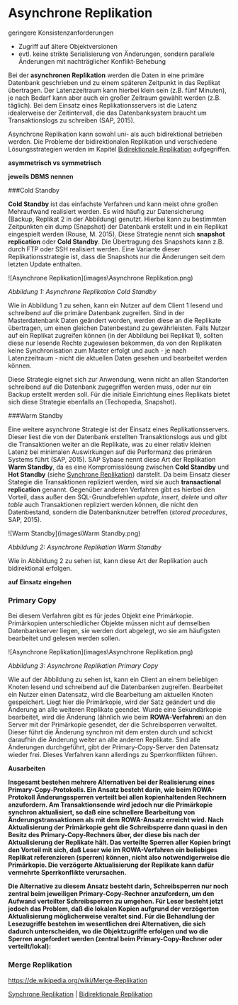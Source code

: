 # Asynchrone Replikation

geringere Konsistenzanforderungen 

- Zugriff auf ältere Objektversionen
- evtl. keine strikte Serialisierung von Änderungen, sondern parallele Änderungen mit nachträglicher Konflikt-Behebung

Bei der **asynchronen Replikation** werden die Daten in eine primäre Datenbank geschrieben und zu einem späteren Zeitpunkt in das Replikat übertragen. Der Latenzzeitraum kann hierbei klein sein (z.B. fünf Minuten), je nach Bedarf kann aber auch ein großer Zeitraum gewählt werden (z.B. täglich). Bei dem Einsatz eines Replikationsservers ist die Latenz idealerweise der Zeitintervall, die das Datenbanksystem braucht um Transaktionslogs zu schreiben (SAP, 2015).

Asynchrone Replikation kann sowohl uni- als auch bidirektional betrieben werden. Die Probleme der bidirektionalen Replikation und verschiedene Lösungsstrategien werden im Kapitel [Bidirektionale Replikation](06_peer_to_peer.md) aufgegriffen.

**asymmetrisch vs symmetrisch**

**jeweils DBMS nennen**

###Cold Standby

**Cold Standby** ist das einfachste Verfahren und kann meist ohne großen Mehraufwand realisiert werden. Es wird häufig zur Datensicherung (Backup, Replikat 2 in der Abbildung) genutzt. Hierbei kann zu bestimmten Zeitpunkten ein dump (Snapshot) der Datenbank erstellt und in ein Replikat eingespielt werden (Rouse, M. 2015). Diese Strategie nennt sich **snapshot replication** oder **Cold Standby**. Die Übertragung des Snapshots kann z.B. durch FTP oder SSH realisiert werden. Eine Variante dieser Replikationsstrategie ist, dass die Snapshots nur die Änderungen seit dem letzten Update enthalten.

![Asynchrone Replikation](images\Asynchrone Replikation.png)

*Abbildung 1: Asynchrone Replikation Cold Standby*

Wie in Abbildung 1 zu sehen, kann ein Nutzer auf dem Client 1 lesend und schreibend auf die primäre Datenbank zugreifen. Sind in der Masterdatenbank Daten geändert worden, werden diese an die Replikate übertragen, um einen gleichen Datenbestand zu gewährleisten. Falls Nutzer auf ein Replikat zugreifen können (in der Abbildung bei Replikat 1), sollten diese nur lesende Rechte zugewiesen bekommen, da von den Replikaten keine Synchronisation zum Master erfolgt und auch - je nach Latenzzeitraum - nicht die aktuellen Daten gesehen und bearbeitet werden können.

Diese Strategie eignet sich zur Anwendung, wenn nicht an allen Standorten schreibend auf die Datenbank zugegriffen werden muss, oder nur ein Backup erstellt werden soll. Für die initiale Einrichtung eines Replikats bietet sich diese Strategie ebenfalls an (Techopedia, Snapshot).

###Warm Standby

Eine weitere asynchrone Strategie ist der Einsatz eines Replikationsservers. Dieser liest die von der Datenbank erstellten Transaktionslogs aus und gibt die Transaktionen weiter an die Replikate, was zu einer relativ kleinen Latenz bei minimalen Auswirkungen auf die Performanz des primären Systems führt (SAP, 2015). SAP Sybase nennt diese Art der Replikation **Warm Standby**, da es eine Kompromisslösung zwischen **Cold Standby** und **Hot Standby** (siehe [Synchrone Replikation](05_synchronous_replication.md)) darstellt. Da beim Einsatz dieser Stategie die Transaktionen repliziert werden, wird sie auch **transactional replication** genannt. Gegenüber anderen Verfahren gibt es hierbei den Vorteil, dass außer den SQL-Grundbefehlen *update*, *insert*, *delete* und *alter table* auch Transaktionen repliziert werden können, die nicht den Datenbestand, sondern die Datenbanknutzer betreffen (*stored procedures*, SAP, 2015).

![Warm Standby](images\Warm Standby.png)

*Abbildung 2: Asynchrone Replikation Warm Standby*

Wie in Abbildung 2 zu sehen ist, kann diese Art der Replikation auch bidirektional erfolgen.

**auf Einsatz eingehen**

### Primary Copy

Bei diesem Verfahren gibt es für jedes Objekt eine Primärkopie. Primärkopien unterschiedlicher Objekte müssen nicht auf demselben Datenbankserver liegen, sie werden dort abgelegt, wo sie am häufigsten bearbeitet und gelesen werden sollen.

![Asynchrone Replikation](images\Asynchrone Replikation.png)

*Abbildung 3: Asynchrone Replikation Primary Copy*

Wie auf der Abbildung zu sehen ist, kann ein Client an einem beliebigen Knoten lesend und schreibend auf die Datenbanken zugreifen. Bearbeitet ein Nutzer einen Datensatz, wird die Bearbeitung am aktuellen Knoten gespeichert. Liegt hier die Primärkopie, wird der Satz geändert und die Änderung an alle weiteren Replikate geendet. Wurde eine Sekundärkopie bearbeitet, wird die Änderung (ähnlich wie beim **ROWA-Verfahren**) an den Server mit der Primärkopie gesendet, der die Schreibsperren verwaltet. Dieser führt die Änderung synchron mit dem ersten durch und schickt daraufhin die Änderung weiter an alle anderen Replikate. Sind alle Änderungen durchgeführt, gibt der Primary-Copy-Server den Datensatz wieder frei. Dieses Verfahren kann allerdings zu Sperrkonflikten führen.

**Ausarbeiten**

**Insgesamt bestehen mehrere Alternativen bei der Realisierung eines Primary-Copy-Protokolls. Ein Ansatz besteht darin, wie beim ROWA-Protokoll Änderungssperren verteilt bei allen kopienhaltenden Rechnern anzufordern. Am Transaktionsende wird jedoch nur die Primärkopie synchron aktualisiert, so daß eine schnellere Bearbeitung von Änderungstransaktionen als mit dem ROWA-Ansatz erreicht wird. Nach Aktualisierung der Primärkopie geht die Schreibsperre dann quasi in den Besitz des Primary-Copy-Rechners über, der diese bis nach der Aktualisierung der Replikate hält. Das verteilte Sperren aller Kopien bringt den Vorteil mit sich, daß Leser wie im ROWA-Verfahren ein beliebiges Replikat referenzieren (sperren) können, nicht also notwendigerweise die Primärkopie. Die verzögerte Aktualisierung der Replikate kann dafür vermehrte Sperrkonflikte verursachen.**

**Die Alternative zu diesem Ansatz besteht darin, Schreibsperren nur noch zentral beim jeweiligen Primary-Copy-Rechner anzufordern, um den Aufwand verteilter Schreibsperren zu umgehen. Für Leser besteht jetzt jedoch das Problem, daß die lokalen Kopien aufgrund der verzögerten Aktualisierung möglicherweise veraltet sind. Für die Behandlung der Lesezugriffe bestehen im wesentlichen drei Alternativen, die sich dadurch unterscheiden, wo die Objektzugriffe erfolgen und wo die Sperren angefordert werden (zentral beim Primary-Copy-Rechner oder verteilt/lokal):**

### Merge Replikation

https://de.wikipedia.org/wiki/Merge-Replikation

[Synchrone Replikation](04_synchronous_replication.md) | [Bidirektionale Replikation]((06_peer_to_peer.md))
